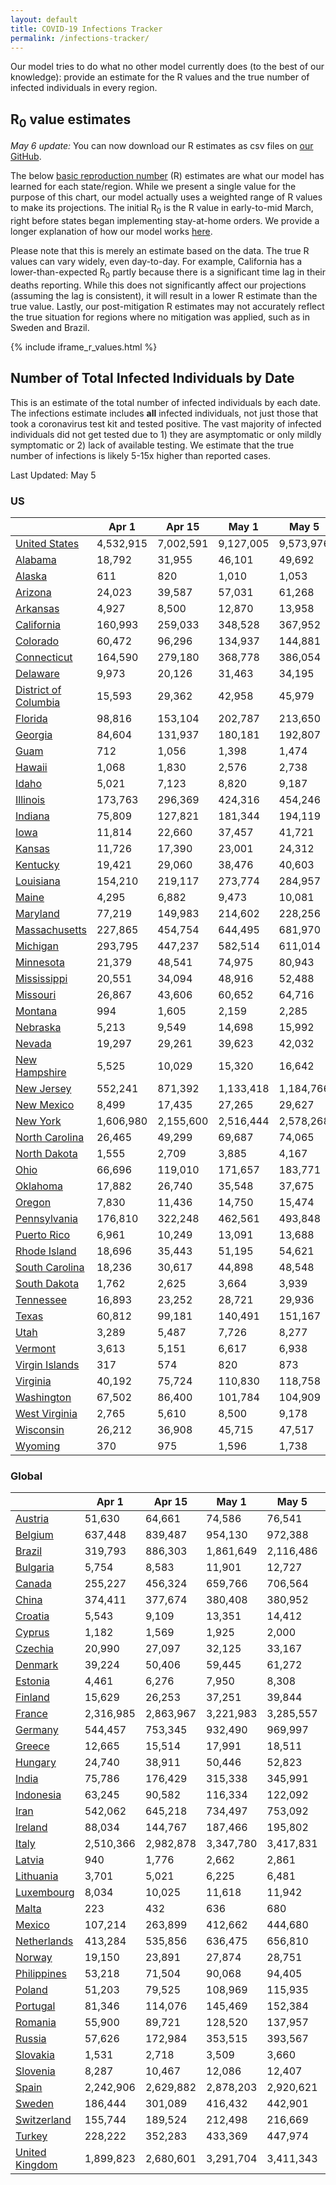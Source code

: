 ```yaml
---
layout: default
title: COVID-19 Infections Tracker
permalink: /infections-tracker/
---
```


Our model tries to do what no other model currently does (to the best of our knowledge): provide an estimate for the R values and the true number of infected individuals in every region.

## R<sub>0</sub> value estimates

*May 6 update:* You can now download our R estimates as csv files on [our GitHub](https://github.com/youyanggu/covid19_projections/tree/master/r_values).

The below [basic reproduction number](https://en.wikipedia.org/wiki/Basic_reproduction_number) (R) estimates are what our model has learned for each state/region. While we present a single value for the purpose of this chart, our model actually uses a weighted range of R values to make its projections. The initial R<sub>0</sub> is the R value in early-to-mid March, right before states began implementing stay-at-home orders. We provide a longer explanation of how our model works [here](/model-details).

Please note that this is merely an estimate based on the data. The true R values can vary widely, even day-to-day. For example, California has a lower-than-expected R<sub>0</sub> partly because there is a significant time lag in their deaths reporting. While this does not significantly affect our projections (assuming the lag is consistent), it will result in a lower R estimate than the true value. Lastly, our post-mitigation R estimates may not accurately reflect the true situation for regions where no mitigation was applied, such as in Sweden and Brazil.

{% include iframe_r_values.html %}

## Number of Total Infected Individuals by Date
This is an estimate of the total number of infected individuals by each date. The infections estimate includes **all** infected individuals, not just those that took a coronavirus test kit and tested positive. The vast majority of infected individuals did not get tested due to 1) they are asymptomatic or only mildly symptomatic or 2) lack of available testing. We estimate that the true number of infections is likely 5-15x higher than reported cases.

Last Updated: May 5

### US

|                                |     Apr 1 |    Apr 15 |     May 1 |     May 5 |     May 15 |      Jun 1 |     Jun 15 |      Jul 1 |     Jul 15 |      Aug 1 |
|--------------------------------|-----------|-----------|-----------|-----------|------------|------------|------------|------------|------------|------------|
| [United States](/us)           | 4,532,915 | 7,002,591 | 9,127,005 | 9,573,976 | 10,594,242 | 12,113,159 | 13,301,098 | 14,652,675 | 15,723,189 | 16,823,065 |
| [Alabama](/us-al)              |    18,792 |    31,955 |    46,101 |    49,692 |     59,349 |     77,913 |     93,469 |    109,918 |    122,932 |    137,195 |
| [Alaska](/us-ak)               |       611 |       820 |     1,010 |     1,053 |      1,149 |      1,272 |      1,334 |      1,361 |      1,364 |      1,365 |
| [Arizona](/us-az)              |    24,023 |    39,587 |    57,031 |    61,268 |     71,598 |     91,327 |    110,630 |    132,620 |    150,395 |    170,244 |
| [Arkansas](/us-ar)             |     4,927 |     8,500 |    12,870 |    13,958 |     16,619 |     21,579 |     26,139 |     31,181 |     35,198 |     39,678 |
| [California](/us-ca)           |   160,993 |   259,033 |   348,528 |   367,952 |    412,445 |    477,423 |    531,632 |    605,016 |    671,703 |    747,743 |
| [Colorado](/us-co)             |    60,472 |    96,296 |   134,937 |   144,881 |    172,263 |    228,053 |    274,732 |    322,339 |    358,587 |    396,127 |
| [Connecticut](/us-ct)          |   164,590 |   279,180 |   368,778 |   386,054 |    422,437 |    467,040 |    496,292 |    526,365 |    546,768 |    563,846 |
| [Delaware](/us-de)             |     9,973 |    20,126 |    31,463 |    34,195 |     40,798 |     51,149 |     60,050 |     71,689 |     81,305 |     90,872 |
| [District of Columbia](/us-dc) |    15,593 |    29,362 |    42,958 |    45,979 |     52,898 |     62,713 |     70,228 |     79,017 |     85,528 |     91,320 |
| [Florida](/us-fl)              |    98,816 |   153,104 |   202,787 |   213,650 |    238,761 |    283,831 |    327,211 |    376,734 |    417,131 |    462,603 |
| [Georgia](/us-ga)              |    84,604 |   131,937 |   180,181 |   192,807 |    227,089 |    294,229 |    348,323 |    405,016 |    449,872 |    498,490 |
| [Guam](/us-gu)                 |       712 |     1,056 |     1,398 |     1,474 |      1,644 |      1,871 |      2,013 |      2,118 |      2,171 |      2,212 |
| [Hawaii](/us-hi)               |     1,068 |     1,830 |     2,576 |     2,738 |      3,103 |      3,584 |      3,876 |      4,080 |      4,159 |      4,205 |
| [Idaho](/us-id)                |     5,021 |     7,123 |     8,820 |     9,187 |     10,052 |     11,275 |     11,993 |     12,461 |     12,649 |     12,763 |
| [Illinois](/us-il)             |   173,763 |   296,369 |   424,316 |   454,246 |    525,519 |    635,283 |    729,702 |    856,480 |    964,971 |  1,077,174 |
| [Indiana](/us-in)              |    75,809 |   127,821 |   181,344 |   194,119 |    228,599 |    297,956 |    357,949 |    418,899 |    465,070 |    512,613 |
| [Iowa](/us-ia)                 |    11,814 |    22,660 |    37,457 |    41,721 |     54,171 |     81,811 |    106,567 |    133,248 |    154,617 |    177,956 |
| [Kansas](/us-ks)               |    11,726 |    17,390 |    23,001 |    24,312 |     27,758 |     34,208 |     39,612 |     45,207 |     49,590 |     54,392 |
| [Kentucky](/us-ky)             |    19,421 |    29,060 |    38,476 |    40,603 |     45,560 |     52,873 |     58,770 |     66,114 |     72,452 |     79,545 |
| [Louisiana](/us-la)            |   154,210 |   219,117 |   273,774 |   284,957 |    309,399 |    341,383 |    363,656 |    387,329 |    404,790 |    421,457 |
| [Maine](/us-me)                |     4,295 |     6,882 |     9,473 |    10,081 |     11,566 |     13,823 |     15,278 |     16,390 |     16,972 |     17,437 |
| [Maryland](/us-md)             |    77,219 |   149,983 |   214,602 |   228,256 |    258,966 |    302,096 |    335,998 |    378,340 |    412,979 |    447,701 |
| [Massachusetts](/us-ma)        |   227,865 |   454,754 |   644,495 |   681,970 |    761,750 |    861,035 |    926,911 |    994,978 |  1,041,113 |  1,079,573 |
| [Michigan](/us-mi)             |   293,795 |   447,237 |   582,514 |   611,014 |    674,466 |    760,486 |    823,390 |    894,260 |    947,878 |    998,872 |
| [Minnesota](/us-mn)            |    21,379 |    48,541 |    74,975 |    80,943 |     96,629 |    127,384 |    154,210 |    182,463 |    204,912 |    229,361 |
| [Mississippi](/us-ms)          |    20,551 |    34,094 |    48,916 |    52,488 |     61,188 |     77,997 |     94,856 |    114,027 |    129,264 |    145,824 |
| [Missouri](/us-mo)             |    26,867 |    43,606 |    60,652 |    64,716 |     75,657 |     97,533 |    116,914 |    137,732 |    154,578 |    173,387 |
| [Montana](/us-mt)              |       994 |     1,605 |     2,159 |     2,285 |      2,590 |      3,050 |      3,347 |      3,578 |      3,703 |      3,806 |
| [Nebraska](/us-ne)             |     5,213 |     9,549 |    14,698 |    15,992 |     19,492 |     26,208 |     31,918 |     37,914 |     42,579 |     47,622 |
| [Nevada](/us-nv)               |    19,297 |    29,261 |    39,623 |    42,032 |     47,715 |     56,220 |     63,092 |     71,536 |     78,673 |     86,464 |
| [New Hampshire](/us-nh)        |     5,525 |    10,029 |    15,320 |    16,642 |     19,935 |     26,548 |     33,444 |     41,491 |     48,033 |     55,313 |
| [New Jersey](/us-nj)           |   552,241 |   871,392 | 1,133,418 | 1,184,766 |  1,292,958 |  1,424,176 |  1,508,716 |  1,595,114 |  1,652,989 |  1,700,349 |
| [New Mexico](/us-nm)           |     8,499 |    17,435 |    27,265 |    29,627 |     35,360 |     44,511 |     52,683 |     64,000 |     74,147 |     85,354 |
| [New York](/us-ny)             | 1,606,980 | 2,155,600 | 2,516,444 | 2,578,268 |  2,699,124 |  2,828,335 |  2,900,923 |  2,966,505 |  3,008,426 |  3,043,300 |
| [North Carolina](/us-nc)       |    26,465 |    49,299 |    69,687 |    74,065 |     84,032 |     98,355 |    109,833 |    124,345 |    136,968 |    151,112 |
| [North Dakota](/us-nd)         |     1,555 |     2,709 |     3,885 |     4,167 |      4,876 |      6,034 |      6,871 |      7,634 |      8,141 |      8,627 |
| [Ohio](/us-oh)                 |    66,696 |   119,010 |   171,657 |   183,771 |    212,463 |    256,563 |    294,685 |    346,503 |    392,666 |    443,604 |
| [Oklahoma](/us-ok)             |    17,882 |    26,740 |    35,548 |    37,675 |     43,182 |     52,964 |     60,717 |     68,590 |     74,593 |     81,018 |
| [Oregon](/us-or)               |     7,830 |    11,436 |    14,750 |    15,474 |     17,128 |     19,484 |     21,297 |     23,430 |     25,222 |     27,231 |
| [Pennsylvania](/us-pa)         |   176,810 |   322,248 |   462,561 |   493,848 |    566,351 |    673,268 |    762,422 |    880,444 |    979,956 |  1,081,022 |
| [Puerto Rico](/us-pr)          |     6,961 |    10,249 |    13,091 |    13,688 |     15,016 |     16,808 |     18,076 |     19,398 |     20,406 |     21,474 |
| [Rhode Island](/us-ri)         |    18,696 |    35,443 |    51,195 |    54,621 |     62,383 |     73,145 |     81,007 |     89,498 |     95,713 |    101,585 |
| [South Carolina](/us-sc)       |    18,236 |    30,617 |    44,898 |    48,548 |     58,833 |     81,226 |    102,153 |    125,071 |    143,976 |    165,393 |
| [South Dakota](/us-sd)         |     1,762 |     2,625 |     3,664 |     3,939 |      4,688 |      6,135 |      7,351 |      8,639 |      9,668 |     10,820 |
| [Tennessee](/us-tn)            |    16,893 |    23,252 |    28,721 |    29,936 |     32,869 |     37,299 |     40,198 |     42,505 |     43,811 |     44,895 |
| [Texas](/us-tx)                |    60,812 |    99,181 |   140,491 |   151,167 |    180,741 |    242,346 |    296,699 |    356,555 |    406,543 |    464,256 |
| [Utah](/us-ut)                 |     3,289 |     5,487 |     7,726 |     8,277 |      9,723 |     12,371 |     14,529 |     16,774 |     18,539 |     20,494 |
| [Vermont](/us-vt)              |     3,613 |     5,151 |     6,617 |     6,938 |      7,659 |      8,627 |      9,262 |      9,806 |     10,133 |     10,419 |
| [Virgin Islands](/us-vi)       |       317 |       574 |       820 |       873 |        990 |      1,142 |      1,229 |      1,279 |      1,290 |      1,293 |
| [Virginia](/us-va)             |    40,192 |    75,724 |   110,830 |   118,758 |    137,359 |    165,628 |    190,049 |    223,682 |    254,000 |    287,735 |
| [Washington](/us-wa)           |    67,502 |    86,400 |   101,784 |   104,909 |    111,755 |    120,847 |    127,394 |    134,790 |    140,831 |    147,369 |
| [West Virginia](/us-wv)        |     2,765 |     5,610 |     8,500 |     9,178 |     10,963 |     14,301 |     17,112 |     20,054 |     22,359 |     24,891 |
| [Wisconsin](/us-wi)            |    26,212 |    36,908 |    45,715 |    47,517 |     51,470 |     56,675 |     60,247 |     63,846 |     66,516 |     69,290 |
| [Wyoming](/us-wy)              |       370 |       975 |     1,596 |     1,738 |      2,071 |      2,528 |      2,783 |      2,934 |      2,969 |      2,979 |

### Global

|                                   |     Apr 1 |    Apr 15 |     May 1 |     May 5 |    May 15 |     Jun 1 |    Jun 15 |     Jul 1 |    Jul 15 |     Aug 1 |
|-----------------------------------|-----------|-----------|-----------|-----------|-----------|-----------|-----------|-----------|-----------|-----------|
| [Austria](/austria)               |    51,630 |    64,661 |    74,586 |    76,541 |    80,754 |    86,940 |    91,172 |    94,758 |    97,028 |    99,147 |
| [Belgium](/belgium)               |   637,448 |   839,487 |   954,130 |   972,388 | 1,007,206 | 1,050,317 | 1,077,512 | 1,100,249 | 1,114,439 | 1,126,867 |
| [Brazil](/brazil)                 |   319,793 |   886,303 | 1,861,649 | 2,116,486 | 2,751,658 | 3,827,134 | 4,731,336 | 5,814,018 | 6,820,249 | 8,121,436 |
| [Bulgaria](/bulgaria)             |     5,754 |     8,583 |    11,901 |    12,727 |    14,770 |    18,786 |    22,861 |    27,659 |    31,698 |    36,435 |
| [Canada](/canada)                 |   255,227 |   456,324 |   659,766 |   706,564 |   817,377 |   987,748 | 1,113,006 | 1,241,179 | 1,341,593 | 1,450,498 |
| [China](/china)                   |   374,411 |   377,674 |   380,408 |   380,952 |   382,082 |   383,272 |   383,621 |   383,728 |   383,754 |   383,763 |
| [Croatia](/croatia)               |     5,543 |     9,109 |    13,351 |    14,412 |    17,042 |    22,210 |    27,416 |    33,502 |    38,566 |    44,420 |
| [Cyprus](/cyprus)                 |     1,182 |     1,569 |     1,925 |     2,000 |     2,167 |     2,390 |     2,504 |     2,553 |     2,560 |     2,562 |
| [Czechia](/czechia)               |    20,990 |    27,097 |    32,125 |    33,167 |    35,458 |    38,680 |    40,524 |    41,573 |    41,901 |    42,055 |
| [Denmark](/denmark)               |    39,224 |    50,406 |    59,445 |    61,272 |    65,258 |    71,280 |    75,606 |    79,530 |    82,197 |    84,819 |
| [Estonia](/estonia)               |     4,461 |     6,276 |     7,950 |     8,308 |     9,099 |    10,203 |    10,814 |    11,137 |    11,217 |    11,251 |
| [Finland](/finland)               |    15,629 |    26,253 |    37,251 |    39,844 |    46,104 |    58,082 |    70,115 |    84,132 |    95,708 |   108,916 |
| [France](/france)                 | 2,316,985 | 2,863,967 | 3,221,983 | 3,285,557 | 3,415,480 | 3,602,629 | 3,747,567 | 3,890,113 | 3,992,336 | 4,093,398 |
| [Germany](/germany)               |   544,457 |   753,345 |   932,490 |   969,997 | 1,054,141 | 1,196,163 | 1,323,856 | 1,465,700 | 1,580,341 | 1,708,894 |
| [Greece](/greece)                 |    12,665 |    15,514 |    17,991 |    18,511 |    19,658 |    21,337 |    22,402 |    23,167 |    23,560 |    23,874 |
| [Hungary](/hungary)               |    24,740 |    38,911 |    50,446 |    52,823 |    58,141 |    67,094 |    75,106 |    83,993 |    91,187 |    99,330 |
| [India](/india)                   |    75,786 |   176,429 |   315,338 |   345,991 |   415,820 |   517,054 |   588,259 |   659,662 |   715,611 |   777,652 |
| [Indonesia](/indonesia)           |    63,245 |    90,582 |   116,334 |   122,092 |   135,505 |   155,474 |   169,492 |   182,981 |   192,985 |   203,524 |
| [Iran](/iran)                     |   542,062 |   645,218 |   734,497 |   753,092 |   794,255 |   849,742 |   884,539 |   914,945 |   935,432 |   954,712 |
| [Ireland](/ireland)               |    88,034 |   144,767 |   187,466 |   195,802 |   213,871 |   242,657 |   266,876 |   291,327 |   308,832 |   325,955 |
| [Italy](/italy)                   | 2,510,366 | 2,982,878 | 3,347,780 | 3,417,831 | 3,565,427 | 3,783,846 | 3,951,857 | 4,118,487 | 4,240,792 | 4,365,098 |
| [Latvia](/latvia)                 |       940 |     1,776 |     2,662 |     2,861 |     3,311 |     3,991 |     4,428 |     4,738 |     4,868 |     4,945 |
| [Lithuania](/lithuania)           |     3,701 |     5,021 |     6,225 |     6,481 |     7,050 |     7,859 |     8,332 |     8,612 |     8,709 |     8,762 |
| [Luxembourg](/luxembourg)         |     8,034 |    10,025 |    11,618 |    11,942 |    12,647 |    13,644 |    14,235 |    14,602 |    14,751 |    14,842 |
| [Malta](/malta)                   |       223 |       432 |       636 |       680 |       779 |       913 |       986 |     1,023 |     1,028 |     1,029 |
| [Mexico](/mexico)                 |   107,214 |   263,899 |   412,662 |   444,680 |   517,710 |   623,840 |   698,532 |   773,300 |   831,529 |   895,413 |
| [Netherlands](/netherlands)       |   413,284 |   535,856 |   636,475 |   656,810 |   701,237 |   771,611 |   829,409 |   888,572 |   932,722 |   978,231 |
| [Norway](/norway)                 |    19,150 |    23,891 |    27,874 |    28,751 |    30,756 |    33,560 |    35,287 |    36,614 |    37,376 |    38,031 |
| [Philippines](/philippines)       |    53,218 |    71,504 |    90,068 |    94,405 |   104,788 |   121,050 |   133,181 |   145,687 |   155,674 |   166,899 |
| [Poland](/poland)                 |    51,203 |    79,525 |   108,969 |   115,935 |   132,812 |   165,603 |   199,490 |   239,908 |   274,176 |   314,477 |
| [Portugal](/portugal)             |    81,346 |   114,076 |   145,469 |   152,384 |   168,165 |   194,073 |   214,683 |   235,271 |   250,451 |   266,254 |
| [Romania](/romania)               |    55,900 |    89,721 |   128,520 |   137,957 |   160,841 |   203,406 |   243,146 |   287,658 |   323,567 |   363,869 |
| [Russia](/russia)                 |    57,626 |   172,984 |   353,515 |   393,567 |   482,817 |   606,556 |   689,587 |   769,704 |   830,281 |   895,227 |
| [Slovakia](/slovakia)             |     1,531 |     2,718 |     3,509 |     3,660 |     3,986 |     4,446 |     4,730 |     4,929 |     5,016 |     5,075 |
| [Slovenia](/slovenia)             |     8,287 |    10,467 |    12,086 |    12,407 |    13,101 |    14,089 |    14,702 |    15,132 |    15,350 |    15,524 |
| [Spain](/spain)                   | 2,242,906 | 2,629,882 | 2,878,203 | 2,920,621 | 3,004,233 | 3,113,158 | 3,185,197 | 3,249,431 | 3,292,920 | 3,334,370 |
| [Sweden](/sweden)                 |   186,444 |   301,089 |   416,432 |   442,901 |   505,483 |   601,395 |   671,271 |   740,844 |   789,852 |   834,900 |
| [Switzerland](/switzerland)       |   155,744 |   189,524 |   212,498 |   216,669 |   225,261 |   237,282 |   245,599 |   253,121 |   258,313 |   263,447 |
| [Turkey](/turkey)                 |   228,222 |   352,283 |   433,369 |   447,974 |   478,232 |   515,183 |   535,907 |   551,289 |   559,851 |   566,877 |
| [United Kingdom](/united-kingdom) | 1,899,823 | 2,680,601 | 3,291,704 | 3,411,343 | 3,668,143 | 4,067,224 | 4,395,628 | 4,727,354 | 4,967,868 | 5,206,620 |
